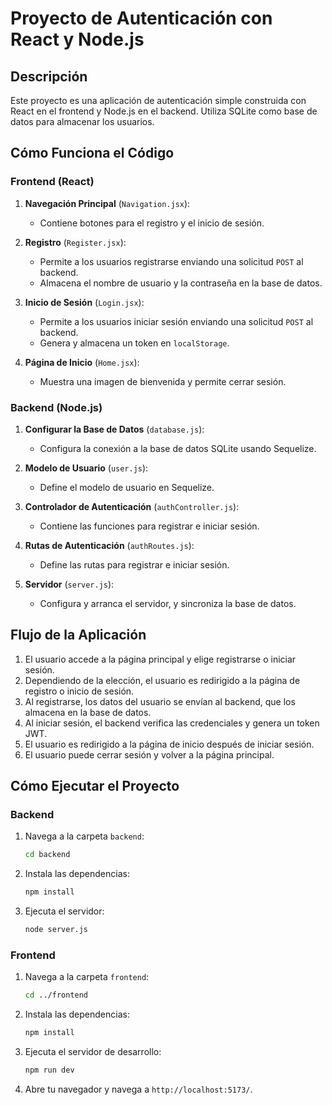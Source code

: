 # Proyecto de Autenticación con React y Node.js

## Descripción

Este proyecto es una aplicación de autenticación simple construida con React en el frontend y Node.js en el backend. Utiliza SQLite como base de datos para almacenar los usuarios.


## Cómo Funciona el Código

### Frontend (React)

1. **Navegación Principal** (`Navigation.jsx`):
    - Contiene botones para el registro y el inicio de sesión.

2. **Registro** (`Register.jsx`):
    - Permite a los usuarios registrarse enviando una solicitud `POST` al backend.
    - Almacena el nombre de usuario y la contraseña en la base de datos.

3. **Inicio de Sesión** (`Login.jsx`):
    - Permite a los usuarios iniciar sesión enviando una solicitud `POST` al backend.
    - Genera y almacena un token en `localStorage`.

4. **Página de Inicio** (`Home.jsx`):
    - Muestra una imagen de bienvenida y permite cerrar sesión.

### Backend (Node.js)

1. **Configurar la Base de Datos** (`database.js`):
    - Configura la conexión a la base de datos SQLite usando Sequelize.

2. **Modelo de Usuario** (`user.js`):
    - Define el modelo de usuario en Sequelize.

3. **Controlador de Autenticación** (`authController.js`):
    - Contiene las funciones para registrar e iniciar sesión.

4. **Rutas de Autenticación** (`authRoutes.js`):
    - Define las rutas para registrar e iniciar sesión.

5. **Servidor** (`server.js`):
    - Configura y arranca el servidor, y sincroniza la base de datos.

## Flujo de la Aplicación

1. El usuario accede a la página principal y elige registrarse o iniciar sesión.
2. Dependiendo de la elección, el usuario es redirigido a la página de registro o inicio de sesión.
3. Al registrarse, los datos del usuario se envían al backend, que los almacena en la base de datos.
4. Al iniciar sesión, el backend verifica las credenciales y genera un token JWT.
5. El usuario es redirigido a la página de inicio después de iniciar sesión.
6. El usuario puede cerrar sesión y volver a la página principal.

## Cómo Ejecutar el Proyecto

### Backend

1. Navega a la carpeta `backend`:
    ```bash
    cd backend
    ```

2. Instala las dependencias:
    ```bash
    npm install
    ```

3. Ejecuta el servidor:
    ```bash
    node server.js
    ```

### Frontend

1. Navega a la carpeta `frontend`:
    ```bash
    cd ../frontend
    ```

2. Instala las dependencias:
    ```bash
    npm install
    ```

3. Ejecuta el servidor de desarrollo:
    ```bash
    npm run dev
    ```

4. Abre tu navegador y navega a `http://localhost:5173/`.